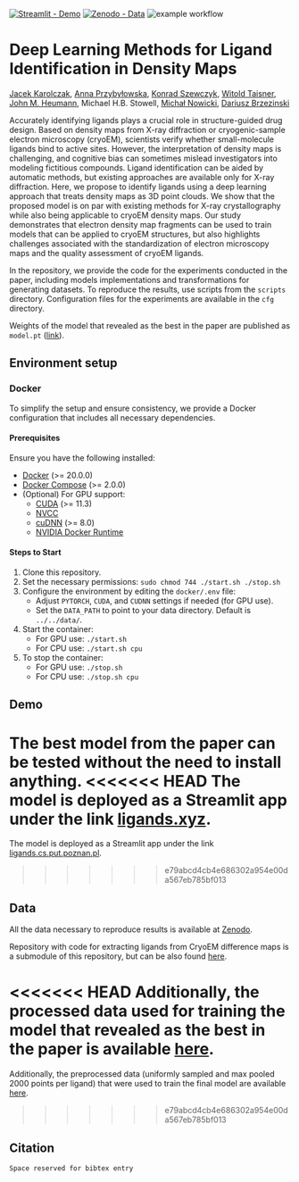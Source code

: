 [![Streamlit - Demo](https://img.shields.io/badge/Streamlit-Demo-informational)](https://ligands.cs.put.poznan.pl)
[![Zenodo - Data](https://img.shields.io/badge/Zenodo-Data-informational)](https://zenodo.org/records/10908325)
![example workflow](https://github.com/jkarolczak/ligands-classification/actions/workflows/python-app.yml/badge.svg)


# Deep Learning Methods for Ligand Identification in Density Maps
[Jacek Karolczak](https://github.com/jkarolczak), [Anna Przybyłowska](https://github.com/annprzy), [Konrad Szewczyk](https://github.com/konradszewczyk), [Witold Taisner](https://github.com/wtaisner), [John M. Heumann](https://github.com/jmheumann), Michael H.B. Stowell, [Michał Nowicki](https://github.com/MichalNowicki?tab=repositories), [Dariusz Brzezinski](https://github.com/dabrze)

Accurately identifying ligands plays a crucial role in structure-guided drug design. 
Based on density maps from X-ray diffraction or cryogenic-sample electron microscopy (cryoEM), scientists verify whether small-molecule ligands bind to active sites. 
However, the interpretation of density maps is challenging, and cognitive bias can sometimes mislead investigators into modeling fictitious compounds. 
Ligand identification can be aided by automatic methods, but existing approaches are available only for X-ray diffraction. 
Here, we propose to identify ligands using a deep learning approach that treats density maps as 3D point clouds. 
We show that the proposed model is on par with existing methods for X-ray crystallography while also being applicable to cryoEM density maps. 
Our study demonstrates that electron density map fragments can be used to train models that can be applied to cryoEM structures, but also highlights challenges associated with the standardization of electron microscopy maps and the quality assessment of cryoEM ligands.

In the repository, we provide the code for the experiments conducted in the paper, including models implementations and transformations for generating datasets.
To reproduce the results, use scripts from the `scripts` directory. 
Configuration files for the experiments are available in the `cfg` directory.

Weights of the model that revealed as the best in the paper are published as `model.pt` ([link](https://github.com/jkarolczak/ligand-classification/blob/main/model.pt)).

## Environment setup

### Docker

To simplify the setup and ensure consistency, we provide a Docker configuration that includes all necessary dependencies.

#### Prerequisites

Ensure you have the following installed:

- [Docker](https://docs.docker.com/engine/install/) (>= 20.0.0)
- [Docker Compose](https://docker-docs.netlify.app/compose/install/#install-compose) (>= 2.0.0)
- (Optional) For GPU support:
  - [CUDA](https://developer.nvidia.com/cuda-downloads) (>= 11.3)
  - [NVCC](https://docs.nvidia.com/cuda/cuda-compiler-driver-nvcc/index.html)
  - [cuDNN](https://developer.nvidia.com/cudnn) (>= 8.0)
  - [NVIDIA Docker Runtime](https://developer.nvidia.com/nvidia-container-runtime)

#### Steps to Start

1. Clone this repository.
2. Set the necessary permissions: `sudo chmod 744 ./start.sh ./stop.sh`
3. Configure the environment by editing the `docker/.env` file:
   - Adjust `PYTORCH`, `CUDA`, and `CUDNN` settings if needed (for GPU use).
   - Set the `DATA_PATH` to point to your data directory. Default is `../../data/`.
4. Start the container:
   - For GPU use: `./start.sh`
   - For CPU use: `./start.sh cpu`
5. To stop the container:
   - For GPU use: `./stop.sh`
   - For CPU use: `./stop.sh cpu`

## Demo

The best model from the paper can be tested without the need to install anything. 
<<<<<<< HEAD
The model is deployed as a Streamlit app under the link [ligands.xyz](https://ligands.xyz).
=======
The model is deployed as a Streamlit app under the link [ligands.cs.put.poznan.pl](https://ligands.cs.put.poznan.pl).
>>>>>>> e79abcd4cb4e686302a954e00da567eb785bf013

## Data

All the data necessary to reproduce results is available at [Zenodo](https://zenodo.org/record/10908325).

Repository with code for extracting ligands from CryoEM difference maps is a submodule of this repository, but can be also found [here](https://github.com/dabrze/cryo-em-ligand-cutter/tree/6032b5701cad7a4db86f780b91c2078907e36e42).

<<<<<<< HEAD
Additionally, the processed data used for training the model that revealed as the best in the paper is available [here](https://ligands.blob.core.windows.net/ligands/blobs_uniform_2000_max.tar.gz).
=======
Additionally, the preprocessed data (uniformly sampled and max pooled 2000 points per ligand) that were used to train the final model are available [here](https://ligands.blob.core.windows.net/ligands/blobs_uniform_2000_max.tar.gz).
>>>>>>> e79abcd4cb4e686302a954e00da567eb785bf013

## Citation
```
Space reserved for bibtex entry
```